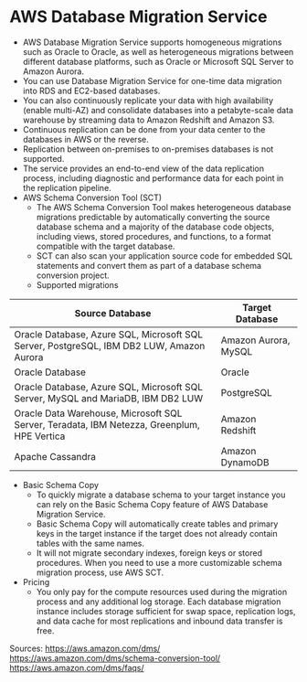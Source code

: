 # AWS Database Migration Service

- AWS Database Migration Service supports homogeneous migrations such as  Oracle to Oracle, as well as heterogeneous migrations between different  database platforms, such as Oracle or Microsoft SQL Server to Amazon  Aurora.
- You can use Database Migration Service for one-time data migration into RDS and EC2-based databases.
- You can also continuously replicate your data with high availability  (enable multi-AZ) and consolidate databases into a petabyte-scale data  warehouse by streaming data to Amazon Redshift and Amazon S3.
- Continuous replication can be done from your data center to the databases in AWS or the reverse. 
- Replication between on-premises to on-premises databases is not supported.
- The service provides an end-to-end view of the data replication process,  including diagnostic and performance data for each point in the  replication pipeline.
- AWS Schema Conversion Tool (SCT)
  - The AWS Schema Conversion Tool makes heterogeneous database migrations  predictable by automatically converting the source database schema and a majority of the database code objects, including views, stored  procedures, and functions, to a format compatible with the target  database.
  - SCT can also scan your application source code for embedded SQL statements  and convert them as part of a database schema conversion project.
  - Supported migrations

| **Source Database**                                          | **Target Database**  |
| ------------------------------------------------------------ | -------------------- |
| Oracle Database, Azure SQL, Microsoft SQL Server, PostgreSQL, IBM DB2 LUW, Amazon Aurora | Amazon Aurora, MySQL |
| Oracle Database                                              | Oracle               |
| Oracle Database, Azure SQL, Microsoft SQL Server, MySQL and MariaDB, IBM DB2 LUW | PostgreSQL           |
| Oracle Data Warehouse, Microsoft SQL Server, Teradata, IBM Netezza, Greenplum, HPE Vertica | Amazon Redshift      |
| Apache Cassandra                                             | Amazon DynamoDB      |

 

- Basic Schema Copy
  - To quickly migrate a database schema to your target instance you can rely  on the Basic Schema Copy feature of AWS Database Migration Service. 
  - Basic Schema Copy will automatically create tables and primary keys in the  target instance if the target does not already contain tables with the  same names. 
  - It will not migrate secondary indexes, foreign keys or stored procedures.  When you need to use a more customizable schema migration process, use  AWS SCT.
- Pricing
  - You only pay for the compute resources used during the migration process  and any additional log storage. Each database migration instance  includes storage sufficient for swap space, replication logs, and data  cache for most replications and inbound data transfer is free.

Sources:
 https://aws.amazon.com/dms/
 https://aws.amazon.com/dms/schema-conversion-tool/
 https://aws.amazon.com/dms/faqs/